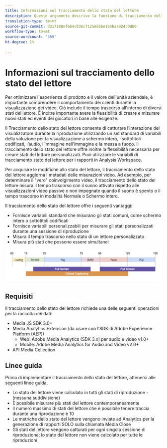 ```yaml
---
title: Informazioni sul tracciamento dello stato del lettore
description: Questo argomento descrive la funzione di tracciamento dello stato del lettore, compresi i requisiti e le linee guida per l’implementazione e la generazione di rapporti degli stati del lettore.
translation-type: tm+mt
source-git-commit: d317188ef664c836c7125e8bbe195baa924c0d80
workflow-type: tm+mt
source-wordcount: '359'
ht-degree: 1%

---
```



# Informazioni sul tracciamento dello stato del lettore

Per ottimizzare l&#39;esperienza di prodotto e il valore dell&#39;unità aziendale, è importante comprendere il comportamento dei clienti durante la visualizzazione dei video. Ciò include il tempo trascorso all&#39;interno di diversi stati del lettore.  È inoltre importante avere la flessibilità di creare e misurare nuovi stati ed eventi dei giocatori in base alle esigenze.

Il Tracciamento dello stato del lettore consente di catturare l’interazione del visualizzatore durante la riproduzione utilizzando un set standard di variabili della soluzione per la visualizzazione a schermo intero, i sottotitoli codificati, l’audio, l’immagine nell’immagine e la messa a fuoco.  Il tracciamento dello stato del lettore offre inoltre la flessibilità necessaria per creare stati del lettore personalizzati. Puoi utilizzare le variabili di tracciamento stato del lettore per i rapporti in Analysis Workspace.

Per acquisire le modifiche allo stato del lettore, il tracciamento dello stato del lettore aggiorna i metadati delle misurazioni video. Ad esempio, per determinare il &quot;vero&quot; coinvolgimento video, il tracciamento dello stato del lettore misura il tempo trascorso con il suono attivato rispetto alle visualizzazioni video passive o non impegnate quando il suono è spento o il tempo trascorso in modalità Normale o Schermo intero.

Il tracciamento dello stato del lettore offre i seguenti vantaggi:

* Fornisce variabili standard che misurano gli stati comuni, come schermo intero o sottotitoli codificati
* Fornisce variabili personalizzabili per misurare gli stati personalizzati durante una sessione di riproduzione
* Misura il tempo trascorso nello stato di un lettore personalizzato
* Misura più stati che possono essere simultanei

![Tracciamento dello stato del lettore](assets/player_state_tracking.png)

## Requisiti

Il tracciamento dello stato del lettore richiede una delle seguenti operazioni per la raccolta dei dati:
* Media JS SDK 3.0+
* Media Analytics Extension (da usare con l’SDK di Adobe Experience Platform (AEP))
   * Web: Adobe Media Analytics (SDK 3.x) per audio e video v1.0+
   * Mobile: Adobe Media Analytics for Audio and Video v2.0+
* API Media Collection

## Linee guida

Prima di implementare il tracciamento dello stato del lettore, attenersi alle seguenti linee guida.

* Lo stato del lettore viene calcolato in tutti gli stati di riproduzione - (nessuna suddivisione)
* È possibile misurare più stati del lettore contemporaneamente
* Il numero massimo di stati del lettore che è possibile tenere traccia durante una riproduzione è 10 
* Le metriche dello stato del lettore vengono inviate ad Analytics per la generazione di rapporti SOLO sulla chiamata Media Close
* Gli stati del lettore vengono catturati per ogni singola sessione di riproduzione; lo stato del lettore non viene calcolato per tutte le riproduzioni 
